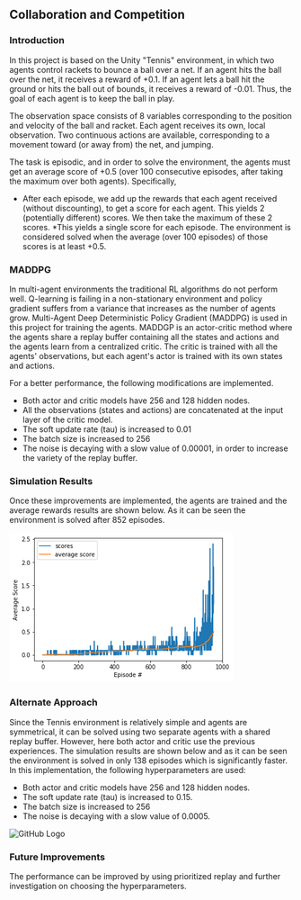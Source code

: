 ## Collaboration and Competition

### Introduction

In this project is based on the Unity "Tennis" environment, in which two agents control rackets to bounce a ball over a net.  If an agent hits the ball over the net, it receives a reward of +0.1. If an agent lets a ball hit the ground or hits the ball out of bounds, it receives a reward of -0.01. Thus, the goal of each agent is to keep the ball in play.

The observation space consists of 8 variables corresponding to the position and velocity of the ball and racket. Each agent receives its own, local observation. Two continuous actions are available, corresponding to a movement toward (or away from) the net, and jumping.

The task is episodic, and in order to solve the environment, the agents must get an average score of +0.5 (over 100 consecutive episodes, after taking the maximum over both agents). Specifically,

* After each episode, we add up the rewards that each agent received (without discounting), to get a score for each agent. This yields 2 (potentially different) scores. We then take the maximum of these 2 scores.
*This yields a single score for each episode.
The environment is considered solved when the average (over 100 episodes) of those scores is at least +0.5.


### MADDPG

In multi-agent environments the traditional RL algorithms do not perform well. Q-learning is failing in a non-stationary environment and policy gradient suffers from a variance that increases as the number of agents grow.
Multi-Agent Deep Deterministic Policy Gradient (MADDPG) is used in this project for training the agents. MADDGP is an actor-critic method where the agents share a replay buffer containing all the states and actions and the agents learn from a centralized critic. The critic is trained with all the agents' observations, but each agent's actor is trained with its own states and actions.

For a better performance, the following modifications are implemented.
* Both actor and critic models have 256 and 128 hidden nodes.
* All the observations (states and actions) are concatenated at the input layer of the critic model.
* The soft update rate (tau) is increased to 0.01
* The batch size is increased to 256
* The noise is decaying with a slow value of 0.00001, in order to increase the variety of the replay buffer.

### Simulation Results
Once these improvements are implemented, the agents are trained and the average rewards results are shown below. As it can be seen the environment is solved after 852 episodes.

![GitHub Logo](ddpg_ma.png)

### Alternate Approach

Since the Tennis environment is relatively simple and agents are symmetrical, it can be solved using two separate agents with a shared replay buffer. However, here both actor and critic use the previous experiences. The simulation results are shown below and as it can be seen the environment is solved in only 138 episodes which is significantly faster.
In this implementation, the following hyperparameters are used:

* Both actor and critic models have 256 and 128 hidden nodes.
* The soft update rate (tau) is increased to 0.15.
* The batch size is increased to 256
* The noise is decaying with a slow value of 0.0005.

![GitHub Logo](20agents.png)

### Future Improvements

The performance can be improved by using prioritized replay and further investigation on choosing the hyperparameters.